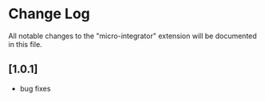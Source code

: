 # Change Log

All notable changes to the "micro-integrator" extension will be documented in this file.

## [1.0.1]

- bug fixes
